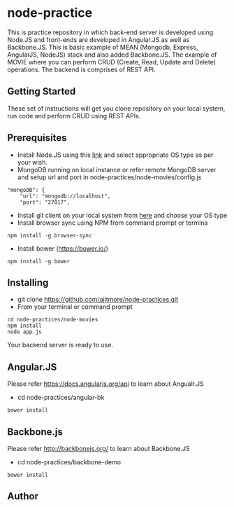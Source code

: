 # node-practice
This is practice repository in which back-end server is developed using Node.JS and front-ends are developed in Angular.JS as well as Backbone.JS. This is basic example of MEAN (Mongodb, Express, AngularJS, NodeJS) stack and also added Backbone.JS. The example of MOVIE where you can perform CRUD (Create, Read, Update and Delete) operations. The backend is comprises of REST API.
## Getting Started
These set of instructions will get you clone repository on your local system, run code and perform CRUD using REST APIs.
## Prerequisites
* Install Node.JS using this [link](https://nodejs.org/en/download/package-manager) and select appropriate OS type as per your wish.
* MongoDB running on local instance or refer remote MongoDB server and setup url and port in node-practices/node-movies/config.js
```
"mongoDB": {
    "url": "mongodb://localhost",
    "port": "27017",
```
* Install git client on your local system from [here](https://git-scm.com/downloads) and choose your OS type
* Install browser sync using NPM from command prompt or termina
```
npm install -g browser-sync
```
* Install bower (https://bower.io/)
```
npm install -g bower
```
## Installing
* git clone https://github.com/ajitmore/node-practices.git
* From your terminal or command prompt
```
cd node-practices/node-movies
npm install
node app.js
```
Your backend server is ready to use.
## Angular.JS
Please refer https://docs.angularjs.org/api to learn about Angualr.JS
* cd node-practices/angular-bk
```
bower install
```
## Backbone.js
Please refer http://backbonejs.org/ to learn about Backbone.JS
* cd node-practices/backbone-demo
```
bower install
```
## Author

